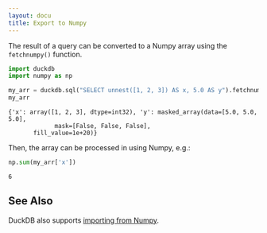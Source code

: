 ```yaml
---
layout: docu
title: Export to Numpy
---
```


The result of a query can be converted to a Numpy array using the `fetchnumpy()` function.

```python
import duckdb
import numpy as np

my_arr = duckdb.sql("SELECT unnest([1, 2, 3]) AS x, 5.0 AS y").fetchnumpy()
my_arr
```

```text
{'x': array([1, 2, 3], dtype=int32), 'y': masked_array(data=[5.0, 5.0, 5.0],
             mask=[False, False, False],
       fill_value=1e+20)}
```

Then, the array can be processed in using Numpy, e.g.:

```python
np.sum(my_arr['x'])
```

```text
6
```

## See Also

DuckDB also supports [importing from Numpy](import_numpy).
